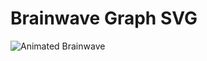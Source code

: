 
# Brainwave Graph SVG

![Animated Brainwave](https://raw.githubusercontent.com/sneha-devkota/brainwave_graph/main/brainwave/brainwave.svg)


